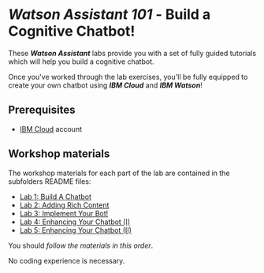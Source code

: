 # _**Watson Assistant 101**_ - Build a Cognitive Chatbot!
These _**Watson Assistant**_ labs provide you with a set of fully guided tutorials which will help you build a cognitive chatbot.

Once you've worked through the lab exercises, you'll be fully equipped to create your own chatbot using _**IBM Cloud**_ and _**IBM Watson**_!

## Prerequisites
- [IBM Cloud](https://ibm.biz/BdqAtx) account

## Workshop materials
The workshop materials for each part of the lab are contained in the subfolders README files:
* [Lab 1: Build A Chatbot](./1-Basics)
* [Lab 2: Adding Rich Content](./2-Images)
* [Lab 3: Implement Your Bot!](./3-Live)
* [Lab 4: Enhancing Your Chatbot (I)](./4-Advanced1)
* [Lab 5: Enhancing Your Chatbot (II)](./5-Advanced2)

You should _follow the materials in this order_.  

No coding experience is necessary.
